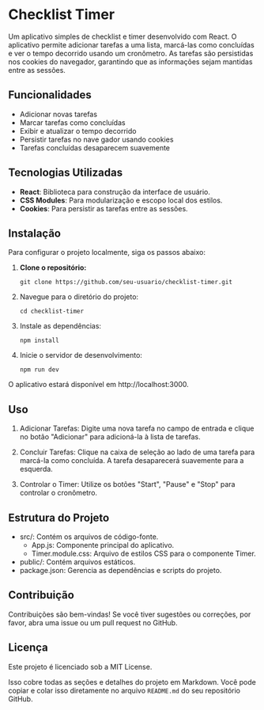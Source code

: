 # Checklist Timer

Um aplicativo simples de checklist e timer desenvolvido com React. O aplicativo permite adicionar tarefas a uma lista, marcá-las como concluídas e ver o tempo decorrido usando um cronômetro. As tarefas são persistidas nos cookies do navegador, garantindo que as informações sejam mantidas entre as sessões.

## Funcionalidades

- Adicionar novas tarefas
- Marcar tarefas como concluídas
- Exibir e atualizar o tempo decorrido
- Persistir tarefas no nave gador usando cookies
- Tarefas concluídas desaparecem suavemente

## Tecnologias Utilizadas

- **React**: Biblioteca para construção da interface de usuário.
- **CSS Modules**: Para modularização e escopo local dos estilos.
- **Cookies**: Para persistir as tarefas entre as sessões.

## Instalação

Para configurar o projeto localmente, siga os passos abaixo:

1. **Clone o repositório:**

   `git clone https://github.com/seu-usuario/checklist-timer.git`

2. Navegue para o diretório do projeto:

   `cd checklist-timer`

3. Instale as dependências:

   `npm install`

4. Inicie o servidor de desenvolvimento:

   `npm run dev`

O aplicativo estará disponível em http://localhost:3000.

## Uso

1. Adicionar Tarefas: Digite uma nova tarefa no campo de entrada e clique no botão "Adicionar" para adicioná-la à lista de tarefas.

2. Concluir Tarefas: Clique na caixa de seleção ao lado de uma tarefa para marcá-la como concluída. A tarefa desaparecerá suavemente para a esquerda.
3. Controlar o Timer: Utilize os botões "Start", "Pause" e "Stop" para controlar o cronômetro.

## Estrutura do Projeto

- src/: Contém os arquivos de código-fonte.
  - App.js: Componente principal do aplicativo.
  - Timer.module.css: Arquivo de estilos CSS para o componente Timer.
- public/: Contém arquivos estáticos.
- package.json: Gerencia as dependências e scripts do projeto.

## Contribuição

Contribuições são bem-vindas! Se você tiver sugestões ou correções, por favor, abra uma issue ou um pull request no GitHub.

## Licença

Este projeto é licenciado sob a MIT License.

Isso cobre todas as seções e detalhes do projeto em Markdown. Você pode copiar e colar isso diretamente no arquivo `README.md` do seu repositório GitHub.
